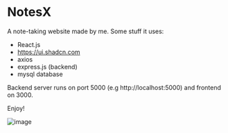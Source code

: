 # NotesX
A note-taking website made by me. Some stuff it uses:
- React.js
- https://ui.shadcn.com
- axios
- express.js (backend)
- mysql database

Backend server runs on port 5000 (e.g http://localhost:5000) and frontend on 3000.

Enjoy!

![image](https://github.com/seekehr/NotesX/assets/83727884/3c572479-3734-4c3c-9b62-f4916fea9890)
